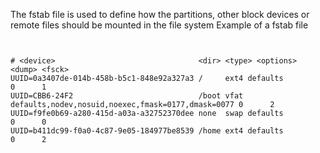 The fstab file is used to define how the partitions, other block devices or remote files should be mounted in the file system 
Example of a fstab file 

```console


# <device>                                <dir> <type> <options>                                        <dump> <fsck>
UUID=0a3407de-014b-458b-b5c1-848e92a327a3 /     ext4 defaults                                           0      1
UUID=CBB6-24F2                            /boot vfat defaults,nodev,nosuid,noexec,fmask=0177,dmask=0077 0      2
UUID=f9fe0b69-a280-415d-a03a-a32752370dee none  swap defaults                                           0      0
UUID=b411dc99-f0a0-4c87-9e05-184977be8539 /home ext4 defaults                                           0      2
```
